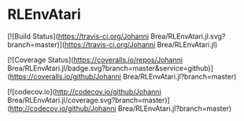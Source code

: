 # RLEnvAtari

[![Build Status](https://travis-ci.org/Johanni Brea/RLEnvAtari.jl.svg?branch=master)](https://travis-ci.org/Johanni Brea/RLEnvAtari.jl)

[![Coverage Status](https://coveralls.io/repos/Johanni Brea/RLEnvAtari.jl/badge.svg?branch=master&service=github)](https://coveralls.io/github/Johanni Brea/RLEnvAtari.jl?branch=master)

[![codecov.io](http://codecov.io/github/Johanni Brea/RLEnvAtari.jl/coverage.svg?branch=master)](http://codecov.io/github/Johanni Brea/RLEnvAtari.jl?branch=master)
